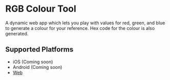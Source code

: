 # RGB Colour Tool

A dynamic web app which lets you play with values for red, green, and blue to generate a colour for your reference.
Hex code for the colour is also generated.

## Supported Platforms
- iOS (Coming soon)
- Android (Coming soon)
- [Web](https://rgb-tool.web.app/)
